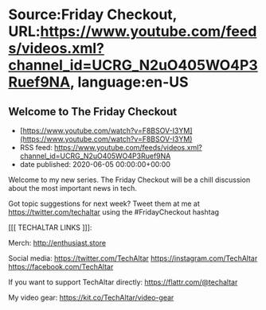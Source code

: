 # Source:Friday Checkout, URL:https://www.youtube.com/feeds/videos.xml?channel_id=UCRG_N2uO405WO4P3Ruef9NA, language:en-US

## Welcome to The Friday Checkout
 - [https://www.youtube.com/watch?v=F8BSOV-I3YM](https://www.youtube.com/watch?v=F8BSOV-I3YM)
 - RSS feed: https://www.youtube.com/feeds/videos.xml?channel_id=UCRG_N2uO405WO4P3Ruef9NA
 - date published: 2020-06-05 00:00:00+00:00

Welcome to my new series. The Friday Checkout will be a chill discussion about the most important news in tech.



Got topic suggestions for next week? Tweet them at me at https://twitter.com/techaltar using the #FridayCheckout hashtag

[[[ TECHALTAR LINKS ]]]: 

Merch: 
http://enthusiast.store 

Social media: 
https://twitter.com/TechAltar 
https://instagram.com/TechAltar 
https://facebook.com/TechAltar 

If you want to support TechAltar directly:
https://flattr.com/@techaltar

My video gear: 
https://kit.co/TechAltar/video-gear

